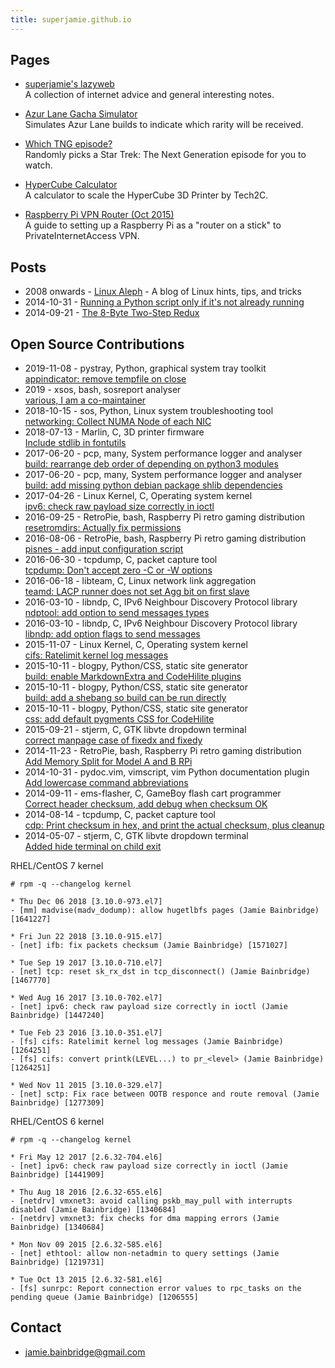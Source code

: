 ```yaml
---
title: superjamie.github.io
---
```


## Pages

*   [superjamie's lazyweb](https://github.com/superjamie/lazyweb/wiki)  
    A collection of internet advice and general interesting notes.

*   [Azur Lane Gacha Simulator](http://superjamie.github.io/gacha)  
    Simulates Azur Lane builds to indicate which rarity will be received.

*   [Which TNG episode?](http://superjamie.github.io/tng)  
    Randomly picks a Star Trek: The Next Generation episode for you to watch.

*   [HyperCube Calculator](http://superjamie.github.io/hypercube)  
    A calculator to scale the HyperCube 3D Printer by Tech2C.

*   [Raspberry Pi VPN Router (Oct 2015)](https://gist.github.com/superjamie/ac55b6d2c080582a3e64)  
    A guide to setting up a Raspberry Pi as a "router on a stick" to PrivateInternetAccess VPN.

## Posts

*   2008 onwards - [Linux Aleph](https://linuxaleph.blogspot.com/) - A blog of Linux hints, tips, and tricks
*   2014-10-31 - [Running a Python script only if it's not already running](https://gist.github.com/superjamie/9c5672722a1f3d84a692)
*   2014-09-21 - [The 8-Byte Two-Step Redux](https://gist.github.com/superjamie/72f7bf3b6a22371d24f7)

## Open Source Contributions

*   2019-11-08 - pystray, Python, graphical system tray toolkit  
    [appindicator: remove tempfile on close](https://github.com/moses-palmer/pystray/commit/f6babe2f2b4790ab9dfcaabfe9d5ae22c49e0cf8)
*   2019 - xsos, bash, sosreport analyser  
    [various, I am a co-maintainer](https://github.com/ryran/xsos/commits/master)
*   2018-10-15 - sos, Python, Linux system troubleshooting tool  
    [networking: Collect NUMA Node of each NIC](https://github.com/sosreport/sos/commit/516d97bbfcd58d665dffff0e02a15b15249dd530)
*   2018-07-13 - Marlin, C, 3D printer firmware  
    [Include stdlib in fontutils](https://github.com/MarlinFirmware/Marlin/commit/8c57cadbe747f9c422025c212aca8da3e22fe821)
*   2017-06-20 - pcp, many, System performance logger and analyser  
    [build: rearrange deb order of depending on python3 modules](https://github.com/performancecopilot/pcp/commit/8fb18a389d51a5832cafdb24374642320ff27d96)
*   2017-06-20 - pcp, many, System performance logger and analyser  
    [build: add missing python debian package shlib dependencies](https://github.com/performancecopilot/pcp/commit/be39423ad9273292d1f72b911a09d2fb2484e30e)
*   2017-04-26 - Linux Kernel, C, Operating system kernel  
    [ipv6: check raw payload size correctly in ioctl](https://git.kernel.org/pub/scm/linux/kernel/git/torvalds/linux.git/commit/?id=105f5528b9bbaa08b526d3405a5bcd2ff0c953c8)
*   2016-09-25 - RetroPie, bash, Raspberry Pi retro gaming distribution  
    [resetromdirs: Actually fix permissions](https://github.com/RetroPie/RetroPie-Setup/commit/0dddc018d7ccd283204eaa17581162a8a9571926)
*   2016-08-06 - RetroPie, bash, Raspberry Pi retro gaming distribution  
    [pisnes - add input configuration script](https://github.com/RetroPie/RetroPie-Setup/commit/1a758b74035d15b37b735e173c0d1a4781a16d06)
*   2016-06-30 - tcpdump, C, packet capture tool  
    [tcpdump: Don't accept zero -C or -W options](https://github.com/the-tcpdump-group/tcpdump/commit/68a0f9980d04dc89b2fb29e5b721ad7606d9733b)
*   2016-06-18 - libteam, C, Linux network link aggregation  
    [teamd: LACP runner does not set Agg bit on first slave](https://github.com/jpirko/libteam/commit/14684953b1e50a9359d2cc38c5e35d5c36796ac8)
*   2016-03-10 - libndp, C, IPv6 Neighbour Discovery Protocol library  
    [ndptool: add option to send messages types](https://github.com/jpirko/libndp/commit/8bd97d7548236a29deeca27c94feb94a1cc71149)
*   2016-03-10 - libndp, C, IPv6 Neighbour Discovery Protocol library  
    [libndp: add option flags to send messages](https://github.com/jpirko/libndp/commit/cb1ab5fc8b993f23924385ebee42d52ff45e4e8a)
*   2015-11-07 - Linux Kernel, C, Operating system kernel  
    [cifs: Ratelimit kernel log messages](https://git.kernel.org/pub/scm/linux/kernel/git/torvalds/linux.git/commit/?id=ec7147a99e33a9e4abad6fc6e1b40d15df045d53)
*   2015-10-11 - blogpy, Python/CSS, static site generator  
    [build: enable MarkdownExtra and CodeHilite plugins](https://github.com/travisred/blogpy/commit/ff761853dc517cd188219782305bbf86f3872ddb)
*   2015-10-11 - blogpy, Python/CSS, static site generator  
    [build: add a shebang so build can be run directly](https://github.com/travisred/blogpy/commit/c2a152ae44c3a16f6247e2ce098043242dbc8da2)
*   2015-10-11 - blogpy, Python/CSS, static site generator  
    [css: add default pygments CSS for CodeHilite](https://github.com/travisred/blogpy/commit/66c6c5a56ef281f2f656b57f56fc33b86f08083d)
*   2015-09-21 - stjerm, C, GTK libvte dropdown terminal  
    [correct manpage case of fixedx and fixedy](https://github.com/stjerm/stjerm/commit/e58ae011dc2a0e04716eab5bdc3604f03059d168)
*   2014-11-23 - RetroPie, bash, Raspberry Pi retro gaming distribution  
    [Add Memory Split for Model A and B RPi](https://github.com/RetroPie/RetroPie-Setup/commit/8fbbcf11e90397b9e35a3429973ea86fd566102f)
*   2014-10-31 - pydoc.vim, vimscript, vim Python documentation plugin  
    [Add lowercase command abbreviations](https://github.com/fs111/pydoc.vim/commit/b522912d32f81f421b7e713698869c10b588530a)
*   2014-09-11 - ems-flasher, C, GameBoy flash cart programmer  
    [Correct header checksum, add debug when checksum OK](https://github.com/gheja/ems-flasher/commit/8a1141b7e07804e2b6d9ae77962b02f3bf222215)
*   2014-08-14 - tcpdump, C, packet capture tool  
    [cdp: Print checksum in hex, and print the actual checksum, plus cleanup](https://github.com/the-tcpdump-group/tcpdump/commit/24007a9a1249ed8733ff0039812ba92544a38bbe)
*   2014-05-07 - stjerm, C, GTK libvte dropdown terminal  
    [Added hide terminal on child exit](https://github.com/stjerm/stjerm/commit/dff865795e8cf223eca9eb87c8a7c1e33e9a543c)

RHEL/CentOS 7 kernel

~~~
# rpm -q --changelog kernel

* Thu Dec 06 2018 [3.10.0-973.el7]
- [mm] madvise(madv_dodump): allow hugetlbfs pages (Jamie Bainbridge) [1641227]

* Fri Jun 22 2018 [3.10.0-915.el7]
- [net] ifb: fix packets checksum (Jamie Bainbridge) [1571027]

* Tue Sep 19 2017 [3.10.0-710.el7]
- [net] tcp: reset sk_rx_dst in tcp_disconnect() (Jamie Bainbridge) [1467770]

* Wed Aug 16 2017 [3.10.0-702.el7]
- [net] ipv6: check raw payload size correctly in ioctl (Jamie Bainbridge) [1447240]

* Tue Feb 23 2016 [3.10.0-351.el7]
- [fs] cifs: Ratelimit kernel log messages (Jamie Bainbridge) [1264251]
- [fs] cifs: convert printk(LEVEL...) to pr_<level> (Jamie Bainbridge) [1264251]

* Wed Nov 11 2015 [3.10.0-329.el7]
- [net] sctp: Fix race between OOTB responce and route removal (Jamie Bainbridge) [1277309]
~~~

RHEL/CentOS 6 kernel

~~~
# rpm -q --changelog kernel

* Fri May 12 2017 [2.6.32-704.el6]
- [net] ipv6: check raw payload size correctly in ioctl (Jamie Bainbridge) [1441909]

* Thu Aug 18 2016 [2.6.32-655.el6]
- [netdrv] vmxnet3: avoid calling pskb_may_pull with interrupts disabled (Jamie Bainbridge) [1340684]
- [netdrv] vmxnet3: fix checks for dma mapping errors (Jamie Bainbridge) [1340684]

* Mon Nov 09 2015 [2.6.32-585.el6]
- [net] ethtool: allow non-netadmin to query settings (Jamie Bainbridge) [1219731]

* Tue Oct 13 2015 [2.6.32-581.el6]
- [fs] sunrpc: Report connection error values to rpc_tasks on the pending queue (Jamie Bainbridge) [1206555]
~~~

## Contact

*   <jamie.bainbridge@gmail.com>
